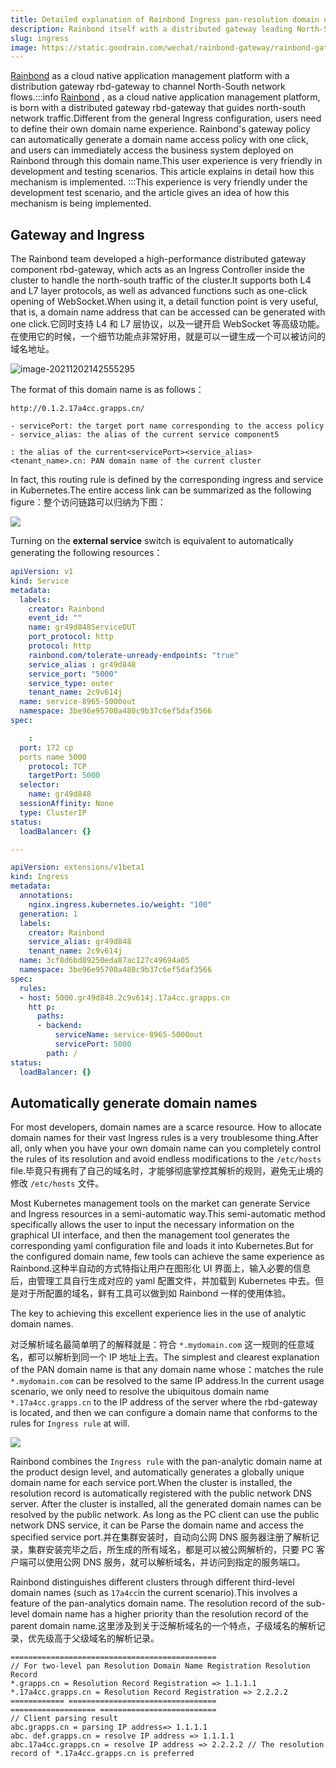 ```yaml
---
title: Detailed explanation of Rainbond Ingress pan-resolution domain name mechanism
description: Rainbond itself with a distributed gateway leading North-South network traffic
slug: ingress
image: https://static.goodrain.com/wechat/rainbond-gateway/rainbond-gateway.png
---
```


[Rainbond](https://www.rainbond.com/?channel=cnblog) as a cloud native application management platform with a distribution gateway rbd-gateway to channel North-South network flows.:::info [Rainbond](https://www.rainbond.com/?channel=cnblog) , as a cloud native application management platform, is born with a distributed gateway rbd-gateway that guides north-south network traffic.Different from the general Ingress configuration, users need to define their own domain name experience. Rainbond's gateway policy can automatically generate a domain name access policy with one click, and users can immediately access the business system deployed on Rainbond through this domain name.This user experience is very friendly in development and testing scenarios. This article explains in detail how this mechanism is implemented. :::This experience is very friendly under the development test scenario, and the article gives an idea of how this mechanism is being implemented.

<!--truncate-->

## Gateway and Ingress

The Rainbond team developed a high-performance distributed gateway component rbd-gateway, which acts as an Ingress Controller inside the cluster to handle the north-south traffic of the cluster.It supports both L4 and L7 layer protocols, as well as advanced functions such as one-click opening of WebSocket.When using it, a detail function point is very useful, that is, a domain name address that can be accessed can be generated with one click.它同时支持 L4 和 L7 层协议，以及一键开启 WebSocket 等高级功能。在使用它的时候，一个细节功能点非常好用，就是可以一键生成一个可以被访问的域名地址。

![image-20211202142555295](https://tva1.sinaimg.cn/large/008i3skNly1gwzgzq8siij325i0dedhf.jpg)

The format of this domain name is as follows：

```golang
http://0.1.2.17a4cc.grapps.cn/

- servicePort: the target port name corresponding to the access policy
- service_alias: the alias of the current service component5

: the alias of the current<servicePort><service_alias><tenant_name>.cn: PAN domain name of the current cluster
```

In fact, this routing rule is defined by the corresponding ingress and service in Kubernetes.The entire access link can be summarized as the following figure：整个访问链路可以归纳为下图：

![](https://tva1.sinaimg.cn/large/008i3skNly1gwzkbrhzv2j31ie0u0q6w.jpg)

Turning on the **external service** switch is equivalent to automatically generating the following resources：

```yaml
apiVersion: v1
kind: Service
metadata:
  labels:
    creator: Rainbond
    event_id: ""
    name: gr49d848ServiceOUT
    port_protocol: http
    protocol: http
    rainbond.com/tolerate-unready-endpoints: "true"
    service_alias : gr49d848
    service_port: "5000"
    service_type: outer
    tenant_name: 2c9v614j
  name: service-8965-5000out
  namespace: 3be96e95700a480c9b37c6ef5daf3566
spec:

    :
  port: 172 cp
  ports name 5000
    protocol: TCP
    targetPort: 5000
  selector:
    name: gr49d848
  sessionAffinity: None
  type: ClusterIP
status:
  loadBalancer: {}

---

apiVersion: extensions/v1beta1
kind: Ingress
metadata:
  annotations:
    nginx.ingress.kubernetes.io/weight: "100"
  generation: 1
  labels:
    creator: Rainbond
    service_alias: gr49d848
    tenant_name: 2c9v614j
  name: 3cf8d6bd89250eda87ac127c49694a05
  namespace: 3be96e95700a480c9b37c6ef5daf3566
spec:
  rules:
  - host: 5000.gr49d848.2c9v614j.17a4cc.grapps.cn
    htt p:
      paths:
      - backend:
          serviceName: service-8965-5000out
          servicePort: 5000
        path: /
status:
  loadBalancer: {}
```

## Automatically generate domain names

For most developers, domain names are a scarce resource. How to allocate domain names for their vast Ingress rules is a very troublesome thing.After all, only when you have your own domain name can you completely control the rules of its resolution and avoid endless modifications to the `/etc/hosts` file.毕竟只有拥有了自己的域名时，才能够彻底掌控其解析的规则，避免无止境的修改 `/etc/hosts` 文件。

Most Kubernetes management tools on the market can generate Service and Ingress resources in a semi-automatic way.This semi-automatic method specifically allows the user to input the necessary information on the graphical UI interface, and then the management tool generates the corresponding yaml configuration file and loads it into Kubernetes.But for the configured domain name, few tools can achieve the same experience as Rainbond.这种半自动的方式特指让用户在图形化 UI 界面上，输入必要的信息后，由管理工具自行生成对应的 yaml 配置文件，并加载到 Kubernetes 中去。但是对于所配置的域名，鲜有工具可以做到如 Rainbond 一样的使用体验。

The key to achieving this excellent experience lies in the use of analytic domain names.

对泛解析域名最简单明了的解释就是：符合  `*.mydomain.com` 这一规则的任意域名，都可以解析到同一个 IP 地址上去。The simplest and clearest explanation of the PAN domain name is that any domain name whose：matches the rule  `*.mydomain.com` can be resolved to the same IP address.In the current usage scenario, we only need to resolve the ubiquitous domain name `*.17a4cc.grapps.cn` to the IP address of the server where the rbd-gateway is located, and then we can configure a domain name that conforms to the rules for `Ingress rule` at will.

![](https://tva1.sinaimg.cn/large/008i3skNly1gwzmi07jcnj30b60cat91.jpg)

Rainbond combines the `Ingress rule` with the pan-analytic domain name at the product design level, and automatically generates a globally unique domain name for each service port.When the cluster is installed, the resolution record is automatically registered with the public network DNS server. After the cluster is installed, all the generated domain names can be resolved by the public network. As long as the PC client can use the public network DNS service, it can be Parse the domain name and access the specified service port.并在集群安装时，自动向公网 DNS 服务器注册了解析记录，集群安装完毕之后，所生成的所有域名，都是可以被公网解析的，只要 PC 客户端可以使用公网 DNS 服务，就可以解析域名，并访问到指定的服务端口。

Rainbond distinguishes different clusters through different third-level domain names (such as `17a4cc`in the current scenario).This involves a feature of the pan-analytics domain name. The resolution record of the sub-level domain name has a higher priority than the resolution record of the parent domain name.这里涉及到关于泛解析域名的一个特点，子级域名的解析记录，优先级高于父级域名的解析记录。

```golang
==============================================
// For two-level pan Resolution Domain Name Registration Resolution Record
*.grapps.cn = Resolution Record Registration => 1.1.1.1
*.17a4cc.grapps.cn = Resolution Record Registration => 2.2.2.2
============ =================================
=================== ==========================
// Client parsing result
abc.grapps.cn = parsing IP address=> 1.1.1.1
abc. def.grapps.cn = resolve IP address => 1.1.1.1
abc.17a4cc.grapps.cn = resolve IP address => 2.2.2.2 // The resolution record of *.17a4cc.grapps.cn is preferred
```
